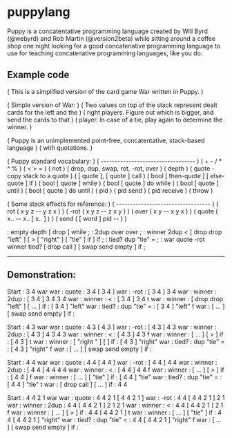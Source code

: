 # puppylang

Puppy is a concatentative programming language created by Will Byrd (@webyrd) and Rob Martin (@version2beta) while sitting around a coffee shop one night looking for a good concatenative programming language to use for teaching concatenative programming languages, like you do.

## Example code

( This is a simplified version of the card game War written in Puppy. )

( Simple version of War: )
(   Two values on top of the stack represent dealt cards for the left and the   )
(   right players. Figure out which is bigger, and send the cards to that       )
(   player. In case of a tie, play again to determine the winner.               )

( Puppy is an unimplemented point-free, concatentative, stack-based language    )
( with quotations.                                                              )

( Puppy standard vocabulary:         )
( ---------------------------------- )
(   + - / * ^ %                      )
(   < > =                            )
(   not                              )
(   drop, dup, swap, rot, -rot, over )
(   depth                            )
(   quote - copy stack to a quote                    )
(   [ quote ], [ quote ] call                        )
(   bool [ then-quote ] [ else-quote ] if            )
(   bool [ quote ] while ) ( bool [ quote ] do while )
(   bool [ quote ] until ) ( bool [ quote ] do until )
(   pid         )
(   pid send    )
(   pid receive )
(   throw       )

( Some stack effects for reference:  )
( ---------------------------------- )
(   rot ( x y z -- y z x ) )
(   -rot ( x y z -- z x y ) )
(   over ( x y -- x y x ) )
(   quote ( x.. -- x.. [ x.. ] ) )
(   send  ( [ word ] pid -- ) )

: empty
  depth [ drop ] while ;
: 2dup
  over over ;
: winner
  2dup < [ drop drop "left" ] [ > [ "right" ] [ "tie" ] if ] if ;
: tied?
  dup "tie" = ;
: war
  quote -rot winner tied? [ drop call ] [ swap send empty ] if ;

--------------
Demonstration:
--------------

Start :                                          3 4 war
war : quote  :                                   3 4 [ 3 4 ]
war : -rot   :                                   [ 3 4 ] 3 4
war : winner : 2dup :                            [ 3 4 ] 3 4 3 4
war : winner : < :                               [ 3 4 ] 3 4 t
war : winner : [ drop drop "left" ] [ ... ] if : [ 3 4 ] "left"
war : tied?  : dup "tie" = :                     [ 3 4 ] "left" f
war : [ ... ] [ swap send empty ] if :

Start :                                          4 3 war
war : quote  :                                   4 3 [ 4 3 ]
war : -rot   :                                   [ 4 3 ] 4 3
war : winner : 2dup :                            [ 4 3 ] 4 3 4 3
war : winner : < :                               [ 4 3 ] 4 3 f
war : winner : [ ... ] [ > ] if :                [ 4 3 ] t
war : winner : [ "right " ] [ ] if :             [ 4 3 ] "right"
war : tied?  : dup "tie" = :                     [ 4 3 ] "right" f
war : [ ... ] [ swap send empty ] if :

Start :                                          4 4 war
war : quote  :                                   4 4 [ 4 4 ]
war : -rot   :                                   [ 4 4 ] 4 4
war : winner : 2dup :                            [ 4 4 ] 4 4 4 4
war : winner : < :                               [ 4 4 ] 4 4 f
war : winner : [ ... ] [ > ] if :                [ 4 4 ] f
war : winner : [ ... ] [ "tie" ] if :            [ 4 4 ] "tie"
war : tied?  : dup "tie" = :                     [ 4 4 ] "tie" t
war : [ drop call ] [ ... ] if :                 4 4

Start :                                          4 4 2 1 war
war : quote  :                                   4 4 2 1 [ 4 4 2 1 ]
war : -rot   :                                   4 4 [ 4 4 2 1 ] 2 1
war : winner : 2dup :                            4 4 [ 4 4 2 1 ] 2 1 2 1
war : winner : < :                               4 4 [ 4 4 2 1 ] 2 1 f
war : winner : [ ... ] [ > ] if :                4 4 [ 4 4 2 1 ] t
war : winner : [ ... ] [ "tie" ] if :            4 4 [ 4 4 2 1 ] "right"
war : tied?  : dup "tie" = :                     4 4 [ 4 4 2 1 ] "right" f
war : [ ... ] [ swap send empty ] if :

